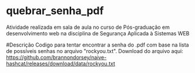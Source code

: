 # quebrar_senha_pdf
Atividade realizada em sala de aula no curso de Pós-graduação em desenvolvimento web na disciplina de Segurança Aplicada à Sistemas WEB

#Descrição
Codigo para tentar encontrar a senha do .pdf com base na lista de possíveis senhas no arquivo "rockyou.txt". Download do arquivo aqui: https://github.com/brannondorsey/naive-hashcat/releases/download/data/rockyou.txt
